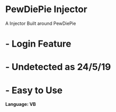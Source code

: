 # PewDiePie Injector
A Injector Built around PewDiePie

# - Login Feature
# - Undetected as 24/5/19
# - Easy to Use

**Language: VB**
